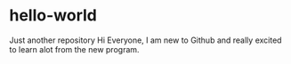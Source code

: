 # hello-world
Just another repository
Hi Everyone, I am new to Github and really excited to learn alot from the new program.
